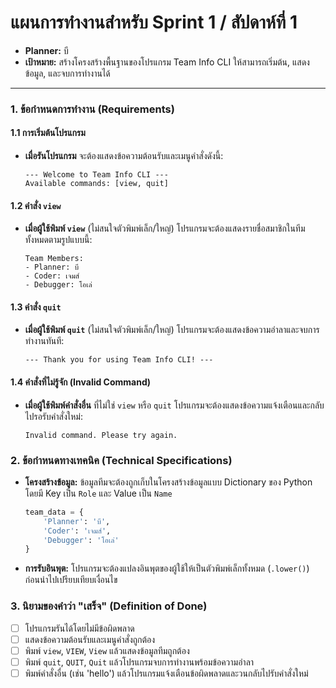 # แผนการทำงานสำหรับ Sprint 1 / สัปดาห์ที่ 1

* **Planner:** บี
* **เป้าหมาย:** สร้างโครงสร้างพื้นฐานของโปรแกรม Team Info CLI ให้สามารถเริ่มต้น, แสดงข้อมูล, และจบการทำงานได้

---

### 1. ข้อกำหนดการทำงาน (Requirements)

#### 1.1 การเริ่มต้นโปรแกรม
* **เมื่อรันโปรแกรม** จะต้องแสดงข้อความต้อนรับและเมนูคำสั่งดังนี้:
    ```
    --- Welcome to Team Info CLI ---
    Available commands: [view, quit]
    ```

#### 1.2 คำสั่ง `view`
* **เมื่อผู้ใช้พิมพ์ `view`** (ไม่สนใจตัวพิมพ์เล็ก/ใหญ่) โปรแกรมจะต้องแสดงรายชื่อสมาชิกในทีมทั้งหมดตามรูปแบบนี้:
    ```
    Team Members:
    - Planner: บี
    - Coder: เจมส์
    - Debugger: โอเล่
    ```

#### 1.3 คำสั่ง `quit`
* **เมื่อผู้ใช้พิมพ์ `quit`** (ไม่สนใจตัวพิมพ์เล็ก/ใหญ่) โปรแกรมจะต้องแสดงข้อความอำลาและจบการทำงานทันที:
    ```
    --- Thank you for using Team Info CLI! ---
    ```

#### 1.4 คำสั่งที่ไม่รู้จัก (Invalid Command)
* **เมื่อผู้ใช้พิมพ์คำสั่งอื่น** ที่ไม่ใช่ `view` หรือ `quit` โปรแกรมจะต้องแสดงข้อความแจ้งเตือนและกลับไปรอรับคำสั่งใหม่:
    ```
    Invalid command. Please try again.
    ```

### 2. ข้อกำหนดทางเทคนิค (Technical Specifications)

* **โครงสร้างข้อมูล:** ข้อมูลทีมจะต้องถูกเก็บในโครงสร้างข้อมูลแบบ Dictionary ของ Python โดยมี Key เป็น `Role` และ Value เป็น `Name`
    ```python
    team_data = {
        'Planner': 'บี',
        'Coder': 'เจมส์',
        'Debugger': 'โอเล่'
    }
    ```
* **การรับอินพุต:** โปรแกรมจะต้องแปลงอินพุตของผู้ใช้ให้เป็นตัวพิมพ์เล็กทั้งหมด (`.lower()`) ก่อนนำไปเปรียบเทียบเงื่อนไข

### 3. นิยามของคำว่า "เสร็จ" (Definition of Done)

* [ ] โปรแกรมรันได้โดยไม่มีข้อผิดพลาด
* [ ] แสดงข้อความต้อนรับและเมนูคำสั่งถูกต้อง
* [ ] พิมพ์ `view`, `VIEW`, `View` แล้วแสดงข้อมูลทีมถูกต้อง
* [ ] พิมพ์ `quit`, `QUIT`, `Quit` แล้วโปรแกรมจบการทำงานพร้อมข้อความอำลา
* [ ] พิมพ์คำสั่งอื่น (เช่น 'hello') แล้วโปรแกรมแจ้งเตือนข้อผิดพลาดและวนกลับไปรับคำสั่งใหม่